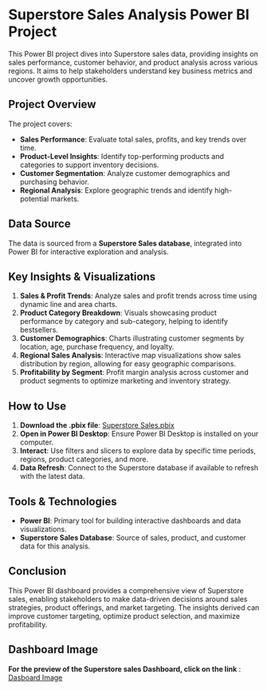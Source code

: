 # Superstore Sales Analysis Power BI Project

This Power BI project dives into Superstore sales data, providing insights on sales performance, customer behavior, and product analysis across various regions. It aims to help stakeholders understand key business metrics and uncover growth opportunities.

## Project Overview

The project covers:
- **Sales Performance**: Evaluate total sales, profits, and key trends over time.
- **Product-Level Insights**: Identify top-performing products and categories to support inventory decisions.
- **Customer Segmentation**: Analyze customer demographics and purchasing behavior.
- **Regional Analysis**: Explore geographic trends and identify high-potential markets.

## Data Source

The data is sourced from a **Superstore Sales database**, integrated into Power BI for interactive exploration and analysis.

## Key Insights & Visualizations

1. **Sales & Profit Trends**: Analyze sales and profit trends across time using dynamic line and area charts.
2. **Product Category Breakdown**: Visuals showcasing product performance by category and sub-category, helping to identify bestsellers.
3. **Customer Demographics**: Charts illustrating customer segments by location, age, purchase frequency, and loyalty.
4. **Regional Sales Analysis**: Interactive map visualizations show sales distribution by region, allowing for easy geographic comparisons.
5. **Profitability by Segment**: Profit margin analysis across customer and product segments to optimize marketing and inventory strategy.

## How to Use

1. **Download the .pbix file**: [Superstore Sales.pbix](Superstore%20Sales.pbix)
2. **Open in Power BI Desktop**: Ensure Power BI Desktop is installed on your computer.
3. **Interact**: Use filters and slicers to explore data by specific time periods, regions, product categories, and more.
4. **Data Refresh**: Connect to the Superstore database if available to refresh with the latest data.

## Tools & Technologies

- **Power BI**: Primary tool for building interactive dashboards and data visualizations.
- **Superstore Sales Database**: Source of sales, product, and customer data for this analysis.

## Conclusion

This Power BI dashboard provides a comprehensive view of Superstore sales, enabling stakeholders to make data-driven decisions around sales strategies, product offerings, and market targeting. The insights derived can improve customer targeting, optimize product selection, and maximize profitability.

## Dashboard Image

**For the preview of the Superstore sales Dashboard, click on the link** : [Dasboard Image](Dashborad%20Image.png)
